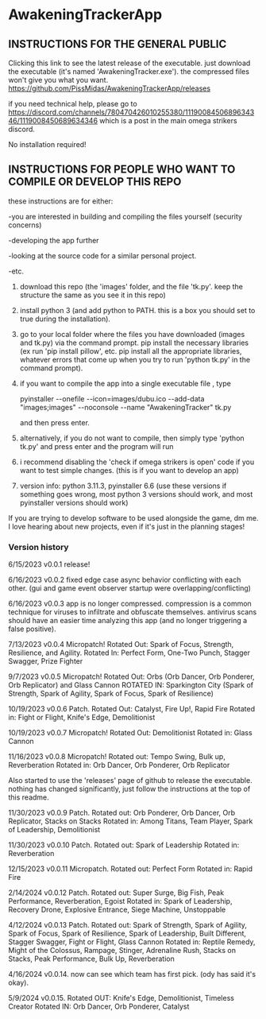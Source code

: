 # AwakeningTrackerApp

## INSTRUCTIONS FOR THE GENERAL PUBLIC

Clicking this link to see the latest release of the executable. just download the executable (it's named 'AwakeningTracker.exe'). the compressed files won't give you what you want.
https://github.com/PissMidas/AwakeningTrackerApp/releases

if you need technical help, please go to https://discord.com/channels/780470426010255380/1119008450689634346/1119008450689634346 which is a post in the main omega strikers discord.

No installation required!

## INSTRUCTIONS FOR PEOPLE WHO WANT TO COMPILE OR DEVELOP THIS REPO
these instructions are for either:

-you are interested in building and compiling the files yourself (security concerns)

-developing the app further

-looking at the source code for a similar personal project.

-etc.

1. download this repo (the 'images' folder, and the file 'tk.py'. keep the structure the same as you see it in this repo)
2. install python 3 (and add python to PATH. this is a box you should set to true during the installation).
3. go to your local folder where the files you have downloaded (images and tk.py) via the command prompt. pip install the necessary libraries (ex run 'pip install pillow', etc. pip install all the appropriate libraries, whatever errors that come up when you try to run 'python tk.py' in the command prompt).
4. if you want to compile the app into a single executable file , type
   
   pyinstaller --onefile --icon=images/dubu.ico --add-data "images;images" --noconsole --name "AwakeningTracker" tk.py

   and then press enter.

5. alternatively, if you do not want to compile, then simply type 'python tk.py' and press enter and the program will run
6. i recommend disabling the 'check if omega strikers is open' code if you want to test simple changes. (this is if you want to develop an app)

7. version info: python 3.11.3,  pyinstaller 6.6 (use these versions if something goes wrong, most python 3 versions should work, and most pyinstaller versions should work)

   
If you are trying to develop software to be used alongside the game, dm me. I love hearing about new projects, even if it's just in the planning stages!

### Version history
6/15/2023 v0.0.1 release!

6/16/2023 v0.0.2 fixed edge case async behavior conflicting with each other. (gui and game event observer startup were overlapping/conflicting)

6/16/2023 v0.0.3 app is no longer compressed. compression is a common technique for viruses to infiltrate and obfuscate themselves. antivirus scans should have an easier time analyzing this app (and no longer triggering a false positive).

7/13/2023 v0.0.4 Micropatch! Rotated Out: Spark of Focus, Strength, Resilience, and Agility. Rotated In: Perfect Form, One-Two Punch, Stagger Swagger, Prize Fighter

9/7/2023 v0.0.5 Micropatch! Rotated Out: Orbs (Orb Dancer, Orb Ponderer, Orb Replicator) and Glass Cannon
ROTATED IN: Sparkington City (Spark of Strength, Spark of Agility, Spark of Focus, Spark of Resilience)

10/19/2023 v0.0.6 Patch. Rotated Out: Catalyst, Fire Up!, Rapid Fire
Rotated in: Fight or Flight, Knife's Edge, Demolitionist

10/19/2023 v0.0.7 Micropatch! Rotated Out: Demolitionist
Rotated in: Glass Cannon

11/16/2023 v0.0.8 Micropatch! Rotated out: Tempo Swing, Bulk up, Reverberation
Rotated in: Orb Dancer, Orb Ponderer, Orb Replicator

Also started to use the 'releases' page of github to release the executable. nothing has changed significantly, just follow the instructions at the top of this readme.

11/30/2023 v0.0.9 Patch. Rotated out: Orb Ponderer, Orb Dancer,  Orb Replicator, Stacks on Stacks 
Rotated in: Among Titans, Team Player, Spark of Leadership, Demolitionist

11/30/2023 v0.0.10 Patch. Rotated out: Spark of Leadership
Rotated in: Reverberation

12/15/2023 v0.0.11 Micropatch. Rotated out: Perfect Form
Rotated in: Rapid Fire

2/14/2024 v0.0.12 Patch. Rotated out: Super Surge, Big Fish, Peak Performance, Reverberation, Egoist
Rotated in: Spark of Leadership, Recovery Drone, Explosive Entrance, Siege Machine, Unstoppable


4/12/2024 v0.0.13 Patch. Rotated out: Spark of Strength, Spark of Agility, Spark of Focus, Spark of Resilience, Spark of Leadership, Built Different, Stagger Swagger, Fight or Flight, Glass Cannon
Rotated in: Reptile Remedy, Might of the Colossus, Rampage, Stinger, Adrenaline Rush, Stacks on Stacks, Peak Performance, Bulk Up, Reverberation

4/16/2024 v0.0.14. now can see which team has first pick. (ody has said it's okay).

5/9/2024 v0.0.15. 
Rotated OUT: Knife's Edge, Demolitionist, Timeless Creator
Rotated IN: Orb Dancer, Orb Ponderer, Catalyst
